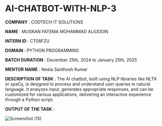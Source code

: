 # AI-CHATBOT-WITH-NLP-3

**COMPANY** : CODTECH IT SOLUTIONS

**NAME** : MUSKAN FATEMA MOHAMMAD ALIUDDIN

**INTERN ID** : CT08FZU

**DOMAIN** : PYTHON PROGRAMMING

**BATCH DURATION** : December 25th, 2024 to January 25th, 2025

**MENTOR NAME** : Neela Santhosh Kumar

**DESCRIPTION OF TASK** : The AI chatbot, built using NLP libraries like NLTK or spaCy, is designed to process and understand user queries in natural language. It analyzes input, generates appropriate responses, and can be customized for various applications, delivering an interactive experience through a Python script. 

**OUTPUT OF THE TASK** : 

![Screenshot (15)](https://github.com/user-attachments/assets/f7b0ae3e-ef34-49f8-8271-1c45ef07b007)

